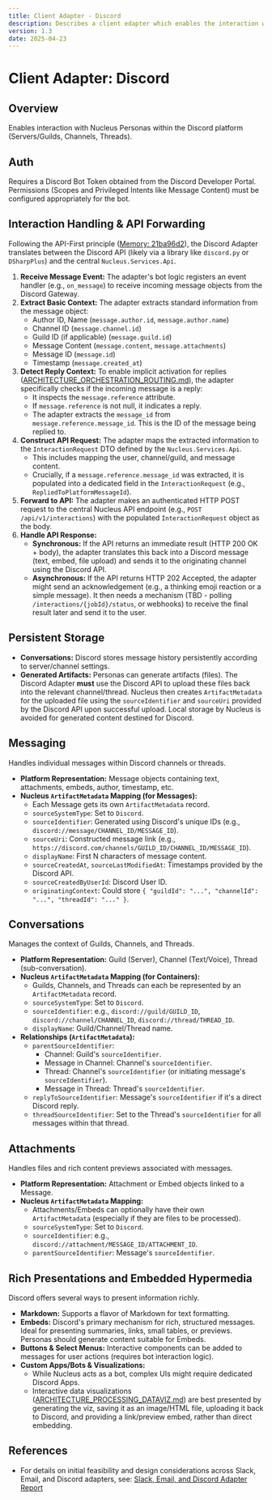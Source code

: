 ```yaml
---
title: Client Adapter - Discord
description: Describes a client edapter which enables the interaction with Nucleus personas in Discord
version: 1.3
date: 2025-04-23
---
```


# Client Adapter: Discord


## Overview

Enables interaction with Nucleus Personas within the Discord platform (Servers/Guilds, Channels, Threads).


## Auth

Requires a Discord Bot Token obtained from the Discord Developer Portal. Permissions (Scopes and Privileged Intents like Message Content) must be configured appropriately for the bot.


## Interaction Handling & API Forwarding

Following the API-First principle ([Memory: 21ba96d2](cci:memory/21ba96d2-36ea-4a88-8b6b-ed0fb4d8dd07)), the Discord Adapter translates between the Discord API (likely via a library like `discord.py` or `DSharpPlus`) and the central `Nucleus.Services.Api`.

1.  **Receive Message Event:** The adapter's bot logic registers an event handler (e.g., `on_message`) to receive incoming message objects from the Discord Gateway.
2.  **Extract Basic Context:** The adapter extracts standard information from the message object:
    *   Author ID, Name (`message.author.id`, `message.author.name`)
    *   Channel ID (`message.channel.id`)
    *   Guild ID (if applicable) (`message.guild.id`)
    *   Message Content (`message.content`, `message.attachments`)
    *   Message ID (`message.id`)
    *   Timestamp (`message.created_at`)
3.  **Detect Reply Context:** To enable implicit activation for replies ([ARCHITECTURE_ORCHESTRATION_ROUTING.md](./../Processing/Orchestration/ARCHITECTURE_ORCHESTRATION_ROUTING.md)), the adapter specifically checks if the incoming message is a reply:
    *   It inspects the `message.reference` attribute.
    *   If `message.reference` is not null, it indicates a reply.
    *   The adapter extracts the `message_id` from `message.reference.message_id`. This is the ID of the message being replied to.
4.  **Construct API Request:** The adapter maps the extracted information to the `InteractionRequest` DTO defined by the `Nucleus.Services.Api`.
    *   This includes mapping the user, channel/guild, and message content.
    *   Crucially, if a `message.reference.message_id` was extracted, it is populated into a dedicated field in the `InteractionRequest` (e.g., `RepliedToPlatformMessageId`).
5.  **Forward to API:** The adapter makes an authenticated HTTP POST request to the central Nucleus API endpoint (e.g., `POST /api/v1/interactions`) with the populated `InteractionRequest` object as the body.
6.  **Handle API Response:**
    *   **Synchronous:** If the API returns an immediate result (HTTP 200 OK + body), the adapter translates this back into a Discord message (text, embed, file upload) and sends it to the originating channel using the Discord API.
    *   **Asynchronous:** If the API returns HTTP 202 Accepted, the adapter might send an acknowledgement (e.g., a thinking emoji reaction or a simple message). It then needs a mechanism (TBD - polling `/interactions/{jobId}/status`, or webhooks) to receive the final result later and send it to the user.


## Persistent Storage

*   **Conversations:** Discord stores message history persistently according to server/channel settings.
*   **Generated Artifacts:** Personas can generate artifacts (files). The Discord Adapter **must** use the Discord API to upload these files back into the relevant channel/thread. Nucleus then creates `ArtifactMetadata` for the uploaded file using the `sourceIdentifier` and `sourceUri` provided by the Discord API upon successful upload. Local storage by Nucleus is avoided for generated content destined for Discord.


## Messaging

Handles individual messages within Discord channels or threads.

*   **Platform Representation:** Message objects containing text, attachments, embeds, author, timestamp, etc.
*   **Nucleus `ArtifactMetadata` Mapping (for Messages):**
    *   Each Message gets its own `ArtifactMetadata` record.
    *   `sourceSystemType`: Set to `Discord`.
    *   `sourceIdentifier`: Generated using Discord's unique IDs (e.g., `discord://message/CHANNEL_ID/MESSAGE_ID`).
    *   `sourceUri`: Constructed message link (e.g., `https://discord.com/channels/GUILD_ID/CHANNEL_ID/MESSAGE_ID`).
    *   `displayName`: First N characters of message content.
    *   `sourceCreatedAt`, `sourceLastModifiedAt`: Timestamps provided by the Discord API.
    *   `sourceCreatedByUserId`: Discord User ID.
    *   `originatingContext`: Could store `{ "guildId": "...", "channelId": "...", "threadId": "..." }`.


## Conversations

Manages the context of Guilds, Channels, and Threads.

*   **Platform Representation:** Guild (Server), Channel (Text/Voice), Thread (sub-conversation).
*   **Nucleus `ArtifactMetadata` Mapping (for Containers):**
    *   Guilds, Channels, and Threads can each be represented by an `ArtifactMetadata` record.
    *   `sourceSystemType`: Set to `Discord`.
    *   `sourceIdentifier`: e.g., `discord://guild/GUILD_ID`, `discord://channel/CHANNEL_ID`, `discord://thread/THREAD_ID`.
    *   `displayName`: Guild/Channel/Thread name.
*   **Relationships (`ArtifactMetadata`):**
    *   `parentSourceIdentifier`:
        *   Channel: Guild's `sourceIdentifier`.
        *   Message in Channel: Channel's `sourceIdentifier`.
        *   Thread: Channel's `sourceIdentifier` (or initiating message's `sourceIdentifier`).
        *   Message in Thread: Thread's `sourceIdentifier`.
    *   `replyToSourceIdentifier`: Message's `sourceIdentifier` if it's a direct Discord reply.
    *   `threadSourceIdentifier`: Set to the Thread's `sourceIdentifier` for all messages within that thread.


## Attachments

Handles files and rich content previews associated with messages.

*   **Platform Representation:** Attachment or Embed objects linked to a Message.
*   **Nucleus `ArtifactMetadata` Mapping:**
    *   Attachments/Embeds can optionally have their own `ArtifactMetadata` (especially if they are files to be processed).
    *   `sourceSystemType`: Set to `Discord`.
    *   `sourceIdentifier`: e.g., `discord://attachment/MESSAGE_ID/ATTACHMENT_ID`.
    *   `parentSourceIdentifier`: Message's `sourceIdentifier`.


## Rich Presentations and Embedded Hypermedia

Discord offers several ways to present information richly.

*   **Markdown:** Supports a flavor of Markdown for text formatting.
*   **Embeds:** Discord's primary mechanism for rich, structured messages. Ideal for presenting summaries, links, small tables, or previews. Personas should generate content suitable for Embeds.
*   **Buttons & Select Menus:** Interactive components can be added to messages for user actions (requires bot interaction logic).
*   **Custom Apps/Bots & Visualizations:**
    *   While Nucleus acts as a bot, complex UIs might require dedicated Discord Apps.
    *   Interactive data visualizations ([ARCHITECTURE_PROCESSING_DATAVIZ.md](../Processing/ARCHITECTURE_PROCESSING_DATAVIZ.md)) are best presented by generating the viz, saving it as an image/HTML file, uploading it back to Discord, and providing a link/preview embed, rather than direct embedding.

## References

*   For details on initial feasibility and design considerations across Slack, Email, and Discord adapters, see: [Slack, Email, and Discord Adapter Report](../../HelpfulMarkdownFiles/Slack-Email-Discord-Adapter-Report.md)
